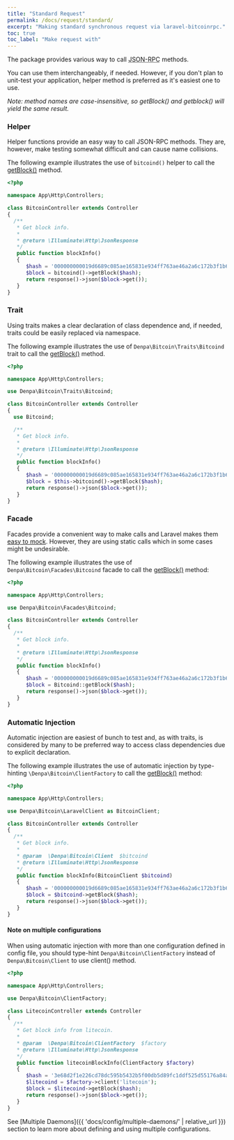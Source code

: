 ```yaml
---
title: "Standard Request"
permalink: /docs/request/standard/
excerpt: "Making standard synchronous request via laravel-bitcoinrpc."
toc: true
toc_label: "Make request with"
---
```

The package provides various way to call <abbr title="JavaScript Object Notation Remote Procedure Call">JSON-RPC</abbr> methods.

You can use them interchangeably, if needed.
However, if you don't plan to unit-test your application, helper method is preferred as it's easiest one to use.

_Note: method names are case-insensitive, so getBlock() and getblock() will yield the same result._

### Helper
Helper functions provide an easy way to call JSON-RPC methods.
They are, however, make testing somewhat difficult and can cause name collisions.

The following example illustrates the use of `bitcoind()` helper to call the [getBlock()](https://bitcoin.org/en/developer-reference#getblock) method.
```php
<?php

namespace App\Http\Controllers;

class BitcoinController extends Controller
{
  /**
   * Get block info.
   *
   * @return \Illuminate\Http\JsonResponse
   */
   public function blockInfo()
   {
      $hash = '000000000019d6689c085ae165831e934ff763ae46a2a6c172b3f1b60a8ce26f';
      $block = bitcoind()->getBlock($hash);
      return response()->json($block->get());
   }
}
```

### Trait
Using traits makes a clear declaration of class dependence and, if needed, traits could be easily replaced via namespace.

The following example illustrates the use of `Denpa\Bitcoin\Traits\Bitcoind` trait to call the [getBlock()](https://bitcoin.org/en/developer-reference#getblock) method.
```php
<?php

namespace App\Http\Controllers;

use Denpa\Bitcoin\Traits\Bitcoind;

class BitcoinController extends Controller
{
  use Bitcoind;

  /**
   * Get block info.
   *
   * @return \Illuminate\Http\JsonResponse
   */
   public function blockInfo()
   {
      $hash = '000000000019d6689c085ae165831e934ff763ae46a2a6c172b3f1b60a8ce26f';
      $block = $this->bitcoind()->getBlock($hash);
      return response()->json($block->get());
   }
}
```

### Facade
Facades provide a convenient way to make calls and Laravel makes them [easy to mock](https://laravel.com/docs/master/mocking#mocking-facades).
However, they are using static calls which in some cases might be undesirable.

The following example illustrates the use of `Denpa\Bitcoin\Facades\Bitcoind` facade to call the [getBlock()](https://bitcoin.org/en/developer-reference#getblock) method:
```php
<?php

namespace App\Http\Controllers;

use Denpa\Bitcoin\Facades\Bitcoind;

class BitcoinController extends Controller
{
  /**
   * Get block info.
   *
   * @return \Illuminate\Http\JsonResponse
   */
   public function blockInfo()
   {
      $hash = '000000000019d6689c085ae165831e934ff763ae46a2a6c172b3f1b60a8ce26f';
      $block = Bitcoind::getBlock($hash);
      return response()->json($block->get());
   }
}
```

### Automatic Injection
Automatic injection are easiest of bunch to test and, as with traits, is considered by many to be preferred way to access class dependencies due to explicit declaration.

The following example illustrates the use of automatic injection by type-hinting `\Denpa\Bitcoin\ClientFactory` to call the [getBlock()](https://bitcoin.org/en/developer-reference#getblock) method:
```php
<?php

namespace App\Http\Controllers;

use Denpa\Bitcoin\LaravelClient as BitcoinClient;

class BitcoinController extends Controller
{
  /**
   * Get block info.
   *
   * @param  \Denpa\Bitcoin\Client  $bitcoind
   * @return \Illuminate\Http\JsonResponse
   */
   public function blockInfo(BitcoinClient $bitcoind)
   {
      $hash = '000000000019d6689c085ae165831e934ff763ae46a2a6c172b3f1b60a8ce26f';
      $block = $bitcoind->getBlock($hash);
      return response()->json($block->get());
   }
}
```

#### Note on multiple configurations
When using automatic injection with more than one configuration defined in config file,
you should type-hint `Denpa\Bitcoin\ClientFactory` instead of `Denpa\Bitcoin\Client` to use
client() method.
```php
<?php

namespace App\Http\Controllers;

use Denpa\Bitcoin\ClientFactory;

class LitecoinController extends Controller
{
  /**
   * Get block info from litecoin.
   *
   * @param  \Denpa\Bitcoin\ClientFactory  $factory
   * @return \Illuminate\Http\JsonResponse
   */
   public function litecoinBlockInfo(ClientFactory $factory)
   {
      $hash = '3e68d2f1e226cd78dc595b5432b5f00db5d89fc1ddf525d55176a84af65fa0b0';
      $litecoind = $factory->client('litecoin');
      $block = $litecoind->getBlock($hash);
      return response()->json($block->get());
   }
}
```

See [Multiple Daemons]({{ 'docs/config/multiple-daemons/' | relative_url }}) section to learn more about defining and using multiple configurations.


